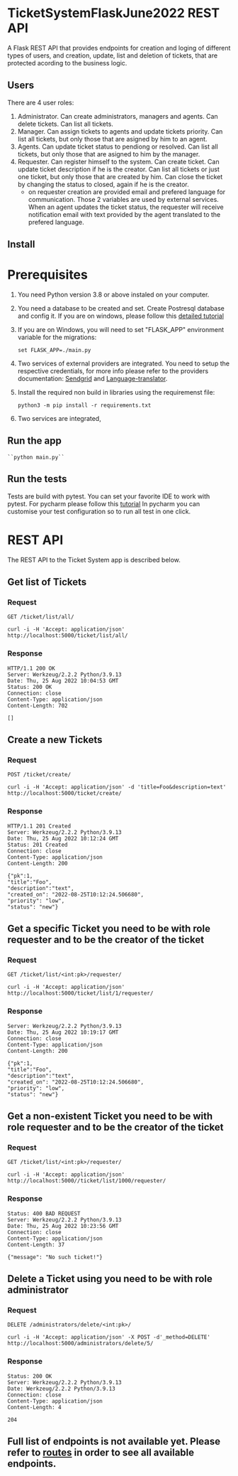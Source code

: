 # TicketSystemFlaskJune2022 REST API

A Flask REST API that provides endpoints for creation and loging of different types of users, and creation, update, list and deletion of tickets, that are protected acording to the business logic.

## Users
There are 4 user roles:
1. Administrator. Can create administrators, managers and agents. Can delete tickets. Can list all tickets.
2. Manager. Can assign tickets to agents and update tickets priority. Can list all tickets, but only those that are asigned by him to an agent.
3. Agents. Can update ticket status to pendiong or resolved. Can list all tickets, but only those that are asigned to him by the manager.
4. Requester. Can register himself to the system. Can create ticket. Can update ticket description if he is the creator. Can list all tickets or just one ticket, but only those that are created by him. Can close the ticket by changing the status to closed, again if he is the creator. 
    - on requester creation are provided email and prefered language for communication. Those 2 variables are used by external services. When an agent updates the ticket status, the requester will receive notification email with text provided by the agent translated to the prefered language.
    
    
## Install
# Prerequisites
1. You need Python version 3.8 or above instaled on your computer.
2. You need a database to be created and set. Create Postresql database and config it. If you are on windows, please follow this [detailed tutorial](https://www.guru99.com/download-install-postgresql.html)
3. If you are on Windows, you will need to set "FLASK_APP" environment variable for the migrations:

    ``set FLASK_APP=./main.py``
    
4. Two services of external providers are integrated. You need to setup the respective credentials, for more info please refer to the providers documentation: [Sendgrid](https://sendgrid.com) and [Language-translator](https://cloud.ibm.com/catalog/services/language-translator). 
5. Install the required non build in libraries using the requiremenst file:

    ``python3 -m pip install -r requirements.txt``
6. Two services are integrated, 
    
## Run the app

    ``python main.py``

## Run the tests

Tests are build with pytest. You can set your favorite IDE to work with pytest. For pycharm please follow  this [tutorial](https://www.jetbrains.com/help/pycharm/pytest.html#create-pytest-test)
In pycharm you can customise your test configuration so to run all test in one click. 


# REST API

The REST API to the Ticket System app is described below.

## Get list of Tickets

### Request

`GET /ticket/list/all/`

    curl -i -H 'Accept: application/json' http://localhost:5000/ticket/list/all/

### Response

    HTTP/1.1 200 OK
    Server: Werkzeug/2.2.2 Python/3.9.13
    Date: Thu, 25 Aug 2022 10:04:53 GMT
    Status: 200 OK
    Connection: close
    Content-Type: application/json
    Content-Length: 702

    []

## Create a new Tickets

### Request

`POST /ticket/create/`

    curl -i -H 'Accept: application/json' -d 'title=Foo&description=text' http://localhost:5000/ticket/create/

### Response

    HTTP/1.1 201 Created
    Server: Werkzeug/2.2.2 Python/3.9.13
    Date: Thu, 25 Aug 2022 10:12:24 GMT
    Status: 201 Created
    Connection: close
    Content-Type: application/json
    Content-Length: 200

    {"pk":1,
    "title":"Foo",
    "description":"text",
    "created_on": "2022-08-25T10:12:24.506680",
    "priority": "low",
    "status": "new"}

## Get a specific Ticket you need to be with role requester and to be the creator of the ticket

### Request

`GET /ticket/list/<int:pk>/requester/`

    curl -i -H 'Accept: application/json' http://localhost:5000/ticket/list/1/requester/

### Response

    Server: Werkzeug/2.2.2 Python/3.9.13
    Date: Thu, 25 Aug 2022 10:19:17 GMT
    Connection: close
    Content-Type: application/json
    Content-Length: 200

    {"pk":1,
    "title":"Foo",
    "description":"text",
    "created_on": "2022-08-25T10:12:24.506680",
    "priority": "low",
    "status": "new"}

## Get a non-existent Ticket you need to be with role requester and to be the creator of the ticket

### Request

`GET /ticket/list/<int:pk>/requester/`

    curl -i -H 'Accept: application/json' http://localhost:5000//ticket/list/1000/requester/

### Response
    
    Status: 400 BAD REQUEST
    Server: Werkzeug/2.2.2 Python/3.9.13
    Date: Thu, 25 Aug 2022 10:23:56 GMT
    Connection: close
    Content-Type: application/json
    Content-Length: 37

    {"message": "No such ticket!"}

## Delete a Ticket using you need to be with role administrator

### Request

`DELETE /administrators/delete/<int:pk>/`

    curl -i -H 'Accept: application/json' -X POST -d'_method=DELETE' http://localhost:5000/administrators/delete/5/

### Response

    Status: 200 OK
    Server: Werkzeug/2.2.2 Python/3.9.13
    Date: Werkzeug/2.2.2 Python/3.9.13
    Connection: close
    Content-Type: application/json
    Content-Length: 4

    204
  
## Full list of endpoints is not available yet. Please refer to [routes](https://github.com/GMGeor/TicketSystemFlaskJune2022/blob/490ab28da409b5fc106a17b6bb6fe2a8ba116f6d/resources/routes.py#L27) in order to see all available endpoints.

